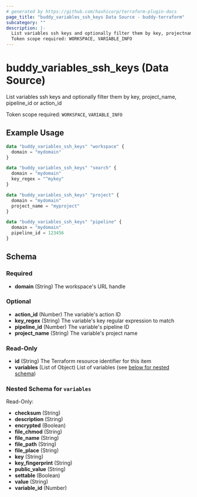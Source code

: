 ```yaml
---
# generated by https://github.com/hashicorp/terraform-plugin-docs
page_title: "buddy_variables_ssh_keys Data Source - buddy-terraform"
subcategory: ""
description: |-
  List variables ssh keys and optionally filter them by key, projectname, pipelineid or action_id
  Token scope required: WORKSPACE, VARIABLE_INFO
---
```


# buddy_variables_ssh_keys (Data Source)

List variables ssh keys and optionally filter them by key, project_name, pipeline_id or action_id

Token scope required: `WORKSPACE`, `VARIABLE_INFO`

## Example Usage

```terraform
data "buddy_variables_ssh_keys" "workspace" {
  domain = "mydomain"
}

data "buddy_variables_ssh_keys" "search" {
  domain = "mydomain"
  key_regex = "^mykey"
}

data "buddy_variables_ssh_keys" "project" {
  domain = "mydomain"
  project_name = "myproject"
}

data "buddy_variables_ssh_keys" "pipeline" {
  domain = "mydomain"
  pipeline_id = 123456
}
```

<!-- schema generated by tfplugindocs -->
## Schema

### Required

- **domain** (String) The workspace's URL handle

### Optional

- **action_id** (Number) The variable's action ID
- **key_regex** (String) The variable's key regular expression to match
- **pipeline_id** (Number) The variable's pipeline ID
- **project_name** (String) The variable's project name

### Read-Only

- **id** (String) The Terraform resource identifier for this item
- **variables** (List of Object) List of variables (see [below for nested schema](#nestedatt--variables))

<a id="nestedatt--variables"></a>
### Nested Schema for `variables`

Read-Only:

- **checksum** (String)
- **description** (String)
- **encrypted** (Boolean)
- **file_chmod** (String)
- **file_name** (String)
- **file_path** (String)
- **file_place** (String)
- **key** (String)
- **key_fingerprint** (String)
- **public_value** (String)
- **settable** (Boolean)
- **value** (String)
- **variable_id** (Number)


